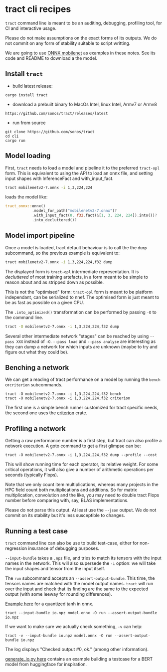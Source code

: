 # tract cli recipes

`tract` command line is meant to be an auditing, debugging, profiling tool, for CI and
interactive usage.

Please do not make assumptions on the exact forms of its outputs. We do not commit on
any form of stability suitable to script writting.

We are going to use [ONNX mobilenet](../examples/onnx-mobilenet-v2) as examples in these notes. See its
code and README to download a the model.

## Install `tract`

* build latest release: 

```
cargo install tract
```

* download a prebuilt binary fo MacOs Intel, linux Intel, Armv7 or Armv8

```
https://github.com/sonos/tract/releases/latest
```

* run from source

```
git clone https://github.com/sonos/tract
cd cli
cargo run
```

## Model loading

First, `tract` needs to load a model and pipeline it to the preferred `tract-opl` form.
This is equivalent to using the API to load an onnx file, and setting input shapes with
InferenceFact and with_input_fact.

```bash
tract mobilenetv2-7.onnx -i 1,3,224,224
```

loads the model like:

```rust
tract_onnx::onnx()
            .model_for_path("mobilenetv2-7.onnx")?
            .with_input_fact(0, f32.fact(&[1, 3, 224, 224]).into())?
            .into_decluttered()?
```

## Model import pipeline

Once a model is loaded, tract default behaviour is to call the the `dump` subcommand, so the
previous example is equivalent to:

```bash
tract mobilenetv2-7.onnx -i 1,3,224,224,f32 dump
```

The displayed form is `tract-opl` intermediate representation. It is *decluttered* of most
training artefacts, in a form meant to be simple to reason about and as stripped down as
possible.

This is not the "optimised" form: `tract-opl` form is meant to be platform independant, can
be serialized to nnef. The optimised form is just meant to be as fast as possible on a given
CPU.

The `.into_optimized()` transformation can be performed by passing `-O` to the command line.

```bash
tract -O mobilenetv2-7.onnx -i 1,3,224,224,f32 dump
```

Several other intermediate network "stages" can be reached by using `--pass XXX` instead of `-O`.
`--pass load` and `--pass analyse` are interesting as they can dump a network for which inputs are
unknown (maybe to try and figure out what they could be).

## Benching a network

We can get a reading of tract performance on a model by running the `bench` or`criterion`
subcommands.

```
tract -O mobilenetv2-7.onnx -i 1,3,224,224,f32 bench
tract -O mobilenetv2-7.onnx -i 1,3,224,224,f32 criterion
```

The first one is a simple bench runner customized for tract specific needs, the second one
uses the [criterion](https://docs.rs/criterion) crate.

## Profiling a network

Getting a raw performance number is a first step, but tract can also profile a network execution.
A goto command to get a first glimpse can be:

```
tract -O mobilenetv2-7.onnx -i 1,3,224,224,f32 dump --profile --cost
```

This will show running time for each operator, its relative weight. For some critical operations,
it will also give a number of arithmetic operations per seconds (typically Flops).

Note that
we only count item multiplications, whereas many projects in the HPC field count both
multiplications and additions. So for matrix multiplication, convolution and the like, you may need
to double tract Flops number before comparing with, say, BLAS implementations.

Please do not parse this output. At least use the `--json` output. We do not commit on its stability
but it's less susceptible to changes.

## Running a test case

`tract` command line can also be use to build test-case, either for non-regression insurance
of debugging purposes.

`--input-bundle` takes a `.npz` file, and tries to match its tensors with the input names in
the network. This will also supersede the `-i` option: we will take the input shapes and tensor
from the input itself.

The `run` subcommand accepts an `--assert-output-bundle`. This time, the tensors names are
matched with the model output names. `tract` will run over the input and check that its finding
are the same to the expected output (with some leeway for rounding differences).

[Example here](onnx/test_cases/qtanh_1) for a quantized tanh in onnx.

```
tract --input-bundle io.npz model.onnx -O run --assert-output-bundle io.npz
```

If we want to make sure we actually check something, `-v` can help:

```
tract -v --input-bundle io.npz model.onnx -O run --assert-output-bundle io.npz
```

The log displays "Checked output #0, ok." (among other information).

[generate_io.py here](onnx/test_cases/transformer-mlm/generate_io.py) contains an example building a
testcase for a BERT model from huggingface for inspiration.
